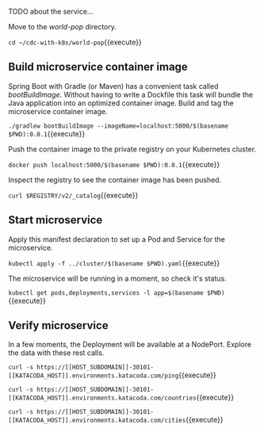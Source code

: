 TODO about the service...

Move to the _world-pop_ directory.

`cd ~/cdc-with-k8s/world-pop`{{execute}}

## Build microservice container image

Spring Boot with Gradle (or Maven) has a convenient task called _bootBuildImage_. Without having to write a Dockfile this task will bundle the Java application into an optimized container image. Build and tag the  microservice container image.

`./gradlew bootBuildImage --imageName=localhost:5000/$(basename $PWD):0.0.1`{{execute}}

Push the container image to the private registry on your Kubernetes cluster.

`docker push localhost:5000/$(basename $PWD):0.0.1`{{execute}}

Inspect the registry to see the container image has been pushed.

`curl $REGISTRY/v2/_catalog`{{execute}}

## Start microservice

Apply this manifest declaration to set up a Pod and Service for the microservice.

`kubectl apply -f ../cluster/$(basename $PWD).yaml`{{execute}}

The microservice will be running in a moment, so check it's status.

`kubectl get pods,deployments,services -l app=$(basename $PWD)`{{execute}}

## Verify microservice

In a few moments, the Deployment will be available at a NodePort. Explore the data with these rest calls.

`curl -s https://[[HOST_SUBDOMAIN]]-30101-[[KATACODA_HOST]].environments.katacoda.com/ping`{{execute}}

`curl -s https://[[HOST_SUBDOMAIN]]-30101-[[KATACODA_HOST]].environments.katacoda.com/countries`{{execute}}

`curl -s https://[[HOST_SUBDOMAIN]]-30101-[[KATACODA_HOST]].environments.katacoda.com/cities`{{execute}}
